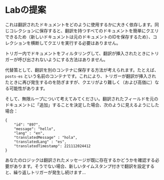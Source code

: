 # Labの提案

これは翻訳されたドキュメントをどのように使用するかに大きく依存します。同じコレクションに保存すると、翻訳を持つすべてのドキュメントを簡単にクエリできるため（新しいドキュメントは元のドキュメントのIDを保存するため）、コレクションを横断してクエリを実行する必要はありません。

トリガー内でドキュメントをフィルタリングして、翻訳が挿入されたときにトリガーが呼び出されないようにする方法はありません。

代替策として、翻訳を別のコンテナに保存する方法が考えられます。たとえば、`posts-es` という名前のコンテナです。これにより、トリガーが翻訳が挿入されたときに再び発生するのを防ぎますが、クエリがより難しく（および高価に）なる可能性があります。

そして、無限ループについて考えてみてください。翻訳されたフィールドを元のドキュメントに「追加」することを決定した場合、次のように見えるようにした場合：


```
{
    "id": "897",
    "message": "hello",
    "lang" : "en",
    "translatedMessage" : "hola",
    "translatedLang" : "es",
    "translatedTimestamp": 221112024412
}
```


あなたのロジックは翻訳されたメッセージが既に存在するかどうかを確認する必要があります。そうでない場合、新しいタイムスタンプ付きで翻訳を設定すると、繰り返しトリガーが発生し続けます...
